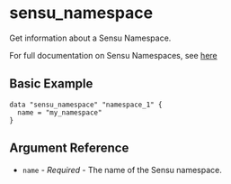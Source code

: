 # sensu_namespace

Get information about a Sensu Namespace.

For full documentation on Sensu Namespaces, see [here](https://docs.sensu.io/sensu-go/latest/operations/control-access/namespaces/)

## Basic Example

```hcl
data "sensu_namespace" "namespace_1" {
  name = "my_namespace"
}
```

## Argument Reference

* `name` - *Required* - The name of the Sensu namespace.
